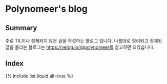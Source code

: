 # Polynomeer's blog

## Summary

주로 TIL이나 정제되지 않은 글을 작성하는 블로그 입니다. 나름대로 정리되고 정제된 글을 올리는 블로그는 https://velog.io/@polynomeer를 참고하면 되겠습니다.

## Index

{% include list.liquid all=true %}

